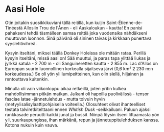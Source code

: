 # Aasi Hole

Otin joitakin suosikkikuviani tällä reitillä, kun kuljin Saint-Étienne-de-Tinéestä Allosiin Trou de l'Ânen - eli Aaskaloukun - kautta! En panisi pahakseni tehdä täsmälleen samaa reittiä joka vuodenaika nähdäkseni muuttuvan luonnon. Sinä päivänä oli sininen taivas ja kirkkaan punertava syyslehtivihreä.

Kysyin itseltäni, miksei täällä Donkey Holeissa ole mitään rataa. Perillä kysyin itseltäni, missä aasi on! Sää muuttui, ja paras tapa ylittää liukas ja jyrkkä satula - 2 700 m - oli Sanguineretten kautta - 2 855 m. Lac d'Allos on Euroopan suurin luonnollinen korkealla sijaitseva järvi (0,6 km² 2 230 m:n korkeudessa.) Se oli yön yli lumipeitteinen, kun olin siellä, hiljainen ja rentouttava kuitenkin.

Minulla oli vain viikonloppu aikaa retkeillä, joten yritin kulkea mahdollisimman pitkän matkan. Jalkani oli hapoilla puolivälissä - tensor fasciae latae -jännetulehdus - mutta toivuin hyvin (metyylisalisylaattipohjaisella voiteella.) Olosuhteet olivat ihanteelliset testata talviretkitelttaani ennen *Whitish Dusk* -seikkailuani. Paluun ajaksi rankkasade peruutti kaikki junat ja bussit. Niinpä löysin itseni liftaamasta yön yli, suurkaupungissa, ihan märkänä, repun ja jännetuppitulehduksen kanssa. Kotona nukuin kuin vauva.